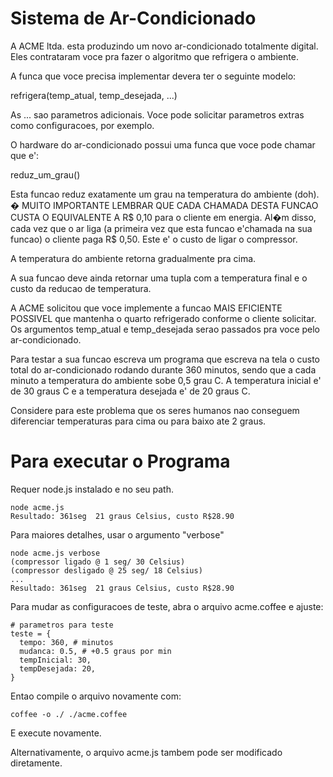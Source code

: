 Sistema de Ar-Condicionado
==========================

A ACME ltda. esta produzindo um novo ar-condicionado totalmente
digital. Eles contrataram voce pra fazer o algoritmo que refrigera o
ambiente.

A funca que voce precisa implementar devera ter o seguinte modelo:

refrigera(temp_atual, temp_desejada, ...)

As ... sao parametros adicionais. Voce pode solicitar parametros
extras como configuracoes, por exemplo.

O hardware do ar-condicionado possui uma funca que voce pode chamar que e':

reduz_um_grau()

Esta funcao reduz exatamente um grau na temperatura do ambiente (doh).
� MUITO IMPORTANTE LEMBRAR QUE CADA CHAMADA DESTA FUNCAO CUSTA O
EQUIVALENTE A R$ 0,10 para o cliente em energia. Al�m disso, cada vez
que o ar liga (a primeira vez que esta funcao e'chamada na sua funcao)
o cliente paga R$ 0,50. Este e' o custo de ligar o compressor.

A temperatura do ambiente retorna gradualmente pra cima.

A sua funcao deve ainda retornar uma tupla com a temperatura final e o
custo da reducao de temperatura.

A ACME solicitou que voce implemente a funcao MAIS EFICIENTE POSSIVEL
que mantenha o quarto refrigerado conforme o cliente solicitar. Os
argumentos temp_atual e temp_desejada serao passados pra voce pelo
ar-condicionado.

Para testar a sua funcao escreva um programa que escreva na tela o
custo total do ar-condicionado rodando durante 360 minutos, sendo que
a cada minuto a temperatura do ambiente sobe 0,5 grau C. A temperatura
inicial e' de 30 graus C e a temperatura desejada e' de 20 graus C.

Considere para este problema que os seres humanos nao conseguem diferenciar temperaturas para cima ou para baixo ate 2 graus.


Para executar o Programa
========================

Requer node.js instalado e no seu path.

```
node acme.js
Resultado: 361seg  21 graus Celsius, custo R$28.90
```

Para maiores detalhes, usar o argumento "verbose"

```
node acme.js verbose
(compressor ligado @ 1 seg/ 30 Celsius)
(compressor desligado @ 25 seg/ 18 Celsius)
...
Resultado: 361seg  21 graus Celsius, custo R$28.90
```

Para mudar as configuracoes de teste, abra o arquivo acme.coffee e ajuste:

```
# parametros para teste
teste = {
  tempo: 360, # minutos
  mudanca: 0.5, # +0.5 graus por min
  tempInicial: 30,
  tempDesejada: 20,
}
```

Entao compile o arquivo novamente com:

```
coffee -o ./ ./acme.coffee
```

E execute novamente.

Alternativamente, o arquivo acme.js tambem pode ser modificado diretamente.